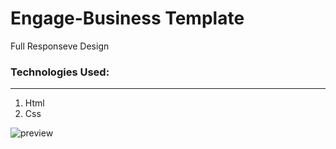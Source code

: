 # Engage-Business Template

Full Responseve Design 

### Technologies Used:

---

1. Html
2. Css

![preview](https://i.imgur.com/ULKWKLz.jpeg)
